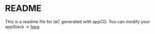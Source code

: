 # README
This is a readme file for IaC generated with appCD.
You can modify your appStack -> [here](http://cloud.stackgen.com/appstacks/609f8450-56f5-4667-ba78-d7eafb20a38c)
